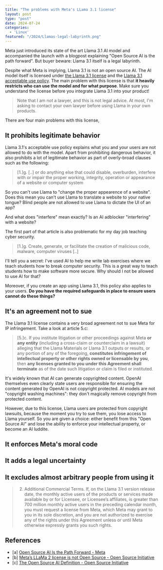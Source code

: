 ```yaml
---
title: "The problems with Meta's LLama 3.1 license"
layout: post
type: "post"
date: 2024-07-24
categories:
  - 'Linux'
featured: "/2024/Llamas-legal-labyrinth.png"
---
```


Meta just introduced its state of the art Llama 3.1 AI model and accompanied the launch with a blogpost explaining "Open Source AI is the path forward". But buyer beware: Llama 3.1 itself is a legal labyrinth.

Despite what Meta is implying, Llama 3.1 is not an open source AI. The AI model itself is licensed under [the Llama 3.1 license](https://llama.meta.com/llama3_1/license/) and the [Llama 3.1 acceptable use policy](https://llama.meta.com/llama3_1/use-policy/). The main problem with this license is that **it heavily restricts who can use the model and for what purpose**. Make sure you understand the license before you integrate Llama 3.1 into your product!

> Note that I am not a lawyer, and this is not legal advice. At most, I'm asking to contact your own lawyer before using Llama in your own products.

There are four main problems with this license,

## It prohibits legitimate behavior

Llama 3.1's acceptable use policy explains what you and your users are not allowed to do with the model. Apart from prohibiting dangerous behavior, it also prohibits a lot of legitimate behavior as part of overly-broad clauses such as the following:

> [1.]g. [..] or do anything else that could disable, overburden, interfere with or impair the proper working, integrity, operation or appearance of a website or computer system

So you can't use Llama to "change the proper appearence of a website". Does this mean you can't use Llama to translate a website to your native tongue? Blind people are not allowed to use Llama to dictate the UI of an app?

And what does "interfere" mean exactly? Is an AI adblocker "interfering" with a website?

The first part of that article is also problematic for my day job teaching cyber security.

> [1.]g. Create, generate, or facilitate the creation of malicious code, malware, computer viruses [..]

I'll tell you a secret: I've used AI to help me write lab exercises where we teach students how to break computer security. This is a great way to teach students how to make software more secure. Why should I not be allowed to use AI for that?

Moreover, if you create an app using Llama 3.1, this policy also applies to your users. **Do you have the required safeguards in place to ensure users cannot do these things?**

## It's an agreement not to sue

The Llama 3.1 license contains a very broad agreement not to sue Meta for IP infringement. Take a look at article 5.c:

> [5.]c. If you institute litigation or other proceedings against Meta **or any entity** (including a cross-claim or counterclaim in a lawsuit) alleging that the Llama Materials or Llama 3.1 outputs or results, or any portion of any of the foregoing, **constitutes infringement of intellectual property or other rights owned or licensable by you**, then **any licenses granted to you under this Agreement shall terminate** as of the date such litigation or claim is filed or instituted.

It's widely known that AI can generate copyrighted content. OpenAI themselves even clearly state users are responsible for ensuring the content generated by OpenAI is not copyright protected. AI models are not "copyright washing machines": they don't magically remove copyright from protected content.

However, due to this license, Llama users are protected from copyright lawsuits, because the moment you try to sue them, you lose access to Llama yourself. So you are given a choice: either benefit from this "Open Source AI" and lose the ability to enforce your intellectual property, or become an AI luddite.

## It enforces Meta's moral code

## It adds a legal uncertainty

## It excludes almost arbitrary people from using it

> 2. Additional Commercial Terms. If, on the Llama 3.1 version release date, the monthly active users of the products or services made available by or for Licensee, or Licensee’s affiliates, is greater than 700 million monthly active users in the preceding calendar month, you must request a license from Meta, which Meta may grant to you in its sole discretion, and you are not authorized to exercise any of the rights under this Agreement unless or until Meta otherwise expressly grants you such rights.


## References

* [a] [Open Source AI Is the Path Forward - Meta](https://about.fb.com/news/2024/07/open-source-ai-is-the-path-forward/)
* [b] [Meta’s LLaMa 2 license is not Open Source - Open Source Initiative](https://opensource.org/blog/metas-llama-2-license-is-not-open-source)
* [c] [The Open Source AI Definition - Open Source Initiative](https://go.opensource.org/osaid-latest)
